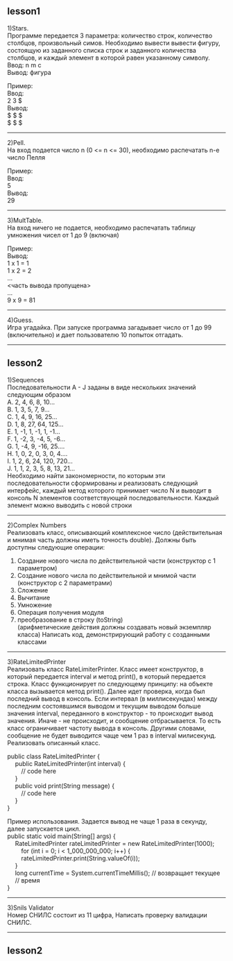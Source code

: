 ## lesson1
   
1)Stars.  
Программе передается 3 параметра: количество строк, количество столбцов, произвольный симов. Необходимо вывести вывести фигуру, состоящую из заданного списка строк и заданного количества столбцов, и каждый элемент в которой равен указанному символу.  
Ввод: n m c  
Вывод: фигура  
  
Пример:  
Ввод:   
2 3 $  
Вывод:    
$ $ $  
$ $ $  
____
2)Pell.  
На вход подается число n (0 <= n <= 30), необходимо распечатать n-e число Пелля  
  
Пример:  
Ввод:     
5  
Вывод:  
29  
____
3)MultTable.  
На вход ничего не подается, необходимо распечатать таблицу умножения чисел от 1 до 9 (включая)  
  
Пример:  
Вывод:  
1 x 1 = 1  
1 x 2 = 2  
…  
<часть вывода пропущена>  
…  
9 x 9 = 81  
____
4)Guess.   
Игра угадайка. При запуске программа загадывает число от 1 до 99 (включительно) и дает пользователю 10 попыток отгадать.  
____

## lesson2

1)Sequences  
Последовательности A - J заданы в виде нескольких значений следующим образом  
A. 2, 4, 6, 8, 10...  
B. 1, 3, 5, 7, 9...  
C. 1, 4, 9, 16, 25...  
D. 1, 8, 27, 64, 125...  
E. 1, -1, 1, -1, 1, -1...  
F. 1, -2, 3, -4, 5, -6...  
G. 1, -4, 9, -16, 25....  
H. 1, 0, 2, 0, 3, 0, 4....  
I. 1, 2, 6, 24, 120, 720...  
J. 1, 1, 2, 3, 5, 8, 13, 21…  
Необходимо найти закономерности, по которым эти последовательности
сформированы и реализовать следующий интерфейс, каждый метод которого
принимает число N и выводит в консоль N элементов соответствующей
последовательности. Каждый элемент можно выводить с новой строки
____

2)Complex Numbers  
Реализовать класс, описывающий комплексное число (действительная и мнимая часть
должны иметь точность double). Должны быть доступны следующие операции:  
1. Cоздание нового числа по действительной части (конструктор с 1
параметром)  
2. Создание нового числа по действительной и мнимой части (конструктор
с 2 параметрами)  
3. Сложение  
4. Вычитание  
5. Умножение  
6. Операция получения модуля  
7. преобразование в строку (toString)  
(арифметические действия должны создавать новый экземпляр класса)
Написать код, демонстрирующий работу с созданными классами
____

3)RateLimitedPrinter  
Реализовать класс RateLimiterPrinter. Класс имеет конструктор, в который передается
interval и метод print(), в который передается строка. Класс функционирует по
следующему принципу: на объекте класса вызывается метод print(). Далее идет
проверка, когда был последний вывод в консоль. Если интервал (в миллисекундах)
между последним состоявшимся выводом и текущим выводом больше значения
interval, переданного в конструктор - то происходит вывод значения. Иначе - не
происходит, и сообщение отбрасывается. То есть класс ограничивает частоту вывода в
консоль. Другими словами, сообщение не будет выводится чаще чем 1 раз в interval
милисекунд. Реализовать описанный класс.  

public class RateLimitedPrinter {  
&emsp;   public RateLimitedPrinter(int interval) {  
&emsp;&emsp;      // code here  
&emsp;   }  
&emsp;   public void print(String message) {  
&emsp;&emsp;      // code here  
&emsp;   }  
}
  
Пример использования. Задается вывод не чаще 1 раза в секунду, далее
запускается цикл.  
public static void main(String[] args) {  
&emsp;   RateLimitedPrinter rateLimitedPrinter = new RateLimitedPrinter(1000);  
&emsp;&emsp;      for (int i = 0; i < 1_000_000_000; i++) {  
&emsp;&emsp;      rateLimitedPrinter.print(String.valueOf(i));  
&emsp;   }  
&emsp;   long currentTime = System.currentTimeMillis(); // возвращает текущее  
&emsp;   // время  
}  
____

3)Snils Validator  
Номер СНИЛС состоит из 11 цифра, Написать проверку валидации СНИЛС.
____

## lesson2

